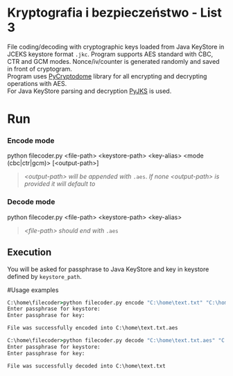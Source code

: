 # Kryptografia i bezpieczeństwo - List 3
File coding/decoding with cryptographic keys loaded from Java KeyStore in JCEKS keystore format `.jkc`. Program supports AES 
standard with CBC, CTR and GCM modes. Nonce/iv/counter is generated randomly and saved in front of cryptogram.  
Program uses [PyCryptodome](http://pycryptodome.readthedocs.io/en/latest/src/introduction.html) library for all encrypting and decrypting operations with AES.  
For Java KeyStore parsing and decryption [PyJKS](http://pyjks.readthedocs.io/en/latest/) is used.

# Run
### Encode mode
python filecoder.py \<file-path> \<keystore-path> \<key-alias> \<mode (cbc|ctr|gcm)> [\<output-path>]
>*\<output-path> will be appended with* `.aes`.
>*If none \<output-path> is provided it will default to <file-path>*

### Decode mode
python filecoder.py \<file-path> \<keystore-path> \<key-alias>
> *\<file-path> should end with* `.aes`

## Execution
You will be asked for passphrase to Java KeyStore and key in keystore defined by `keystore_path`.

#Usage examples
```cmd
C:\home\filecoder>python filecoder.py encode "C:\home\text.txt" "C:\home\keystore.jck" key1 cbc
Enter passphrase for keystore:
Enter passphrase for key:

File was successfully encoded into C:\home\text.txt.aes

C:\home\filecoder>python filecoder.py decode "C:\home\text.txt.aes" "C:\home\keystore.jck" key1 cbc
Enter passphrase for keystore:
Enter passphrase for key:

File was successfully decoded into C:\home\text.txt
```